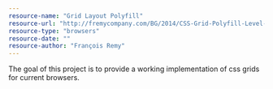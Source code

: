 ```yaml
---
resource-name: "Grid Layout Polyfill"
resource-url: "http://fremycompany.com/BG/2014/CSS-Grid-Polyfill-Level-1-346/"
resource-type: "browsers"
resource-date: ""
resource-author: "François Remy"
---
```


The goal of this project is to provide a working implementation of css grids for current browsers.
